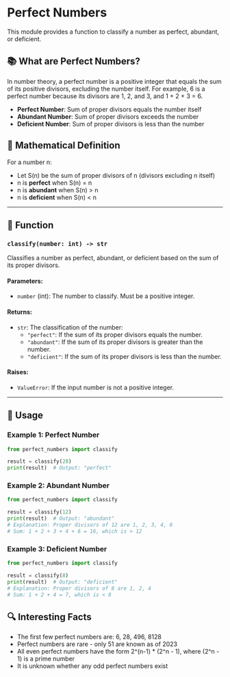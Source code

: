 # Perfect Numbers

This module provides a function to classify a number as perfect, abundant, or deficient.

## 📚 What are Perfect Numbers?

In number theory, a perfect number is a positive integer that equals the sum of its positive divisors, excluding the number itself. For example, 6 is a perfect number because its divisors are 1, 2, and 3, and 1 + 2 + 3 = 6.

- **Perfect Number**: Sum of proper divisors equals the number itself
- **Abundant Number**: Sum of proper divisors exceeds the number
- **Deficient Number**: Sum of proper divisors is less than the number

## 🧮 Mathematical Definition

For a number n:
- Let S(n) be the sum of proper divisors of n (divisors excluding n itself)
- n is **perfect** when S(n) = n
- n is **abundant** when S(n) > n
- n is **deficient** when S(n) < n

---

## 📝 Function

### `classify(number: int) -> str`
Classifies a number as perfect, abundant, or deficient based on the sum of its proper divisors.

#### Parameters:
- `number` (int): The number to classify. Must be a positive integer.

#### Returns:
- `str`: The classification of the number:
  - `"perfect"`: If the sum of its proper divisors equals the number.
  - `"abundant"`: If the sum of its proper divisors is greater than the number.
  - `"deficient"`: If the sum of its proper divisors is less than the number.

#### Raises:
- `ValueError`: If the input number is not a positive integer.

---

## 🚀 Usage

### Example 1: Perfect Number
```python
from perfect_numbers import classify

result = classify(28)
print(result)  # Output: "perfect"
```

### Example 2: Abundant Number
```python
from perfect_numbers import classify

result = classify(12)
print(result)  # Output: "abundant"
# Explanation: Proper divisors of 12 are 1, 2, 3, 4, 6
# Sum: 1 + 2 + 3 + 4 + 6 = 16, which is > 12
```

### Example 3: Deficient Number
```python
from perfect_numbers import classify

result = classify(8)
print(result)  # Output: "deficient"
# Explanation: Proper divisors of 8 are 1, 2, 4
# Sum: 1 + 2 + 4 = 7, which is < 8
```

## 🔍 Interesting Facts

- The first few perfect numbers are: 6, 28, 496, 8128
- Perfect numbers are rare - only 51 are known as of 2023
- All even perfect numbers have the form 2^(n-1) * (2^n - 1), where (2^n - 1) is a prime number
- It is unknown whether any odd perfect numbers exist